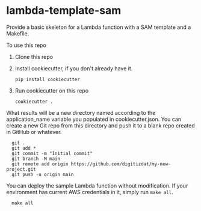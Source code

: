 # lambda-template-sam

Provide a basic skeleton for a Lambda function with a SAM template and a
Makefile.

To use this repo

  1. Clone this repo
  1. Install cookiecutter, if you don't already have it.

        `pip install cookiecutter`

  1. Run cookiecutter on this repo

        `cookiecutter .`

What results will be a new directory named according to the application_name
variable you populated in cookiecutter.json. You can create a new Git repo from
this directory and push it to a blank repo created in GitHub or whatever.

      git .
      git add *
      git commit -m "Initial commit"
      git branch -M main
      git remote add origin https://github.com/digitizdat/my-new-project.git
      git push -u origin main

You can deploy the sample Lambda function without modification. If your environment has current AWS credentials in it, simply run `make all`.

      make all
